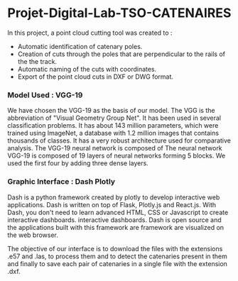 # Projet-Digital-Lab-TSO-CATENAIRES

In this project, a point cloud cutting tool was created to :

- Automatic identification of catenary poles.
- Creation of cuts through the poles that are perpendicular to the rails of the the track.
- Automatic naming of the cuts with coordinates.
- Export of the point cloud cuts in DXF or DWG format.



### Model Used : VGG-19

We have chosen the VGG-19 as the basis of our model. The VGG is the abbreviation of "Visual Geometry Group Net". It has been used in several classification problems. It has about 143 million parameters, which were trained using ImageNet, a database with 1.2 million images that contains thousands of classes. It has a very robust architecture used for comparative analysis. The VGG-19 neural network is composed of The neural network VGG-19 is composed of 19 layers of neural networks forming 5 blocks. We used the first four by adding three dense layers.


### Graphic Interface : Dash Plotly 

Dash is a python framework created by plotly to develop interactive web applications. Dash is written on top of Flask, Plotly.js and React.js. With Dash, you don't need to learn advanced HTML, CSS or Javascript to create interactive dashboards. interactive dashboards. Dash is open source and the applications built with this framework are framework are visualized on the web browser.

The objective of our interface is to download the files with the extensions .e57 and .las, to process them and to detect the catenaries present in them and finally to save each pair of catenaries in a single file with the extension .dxf.
